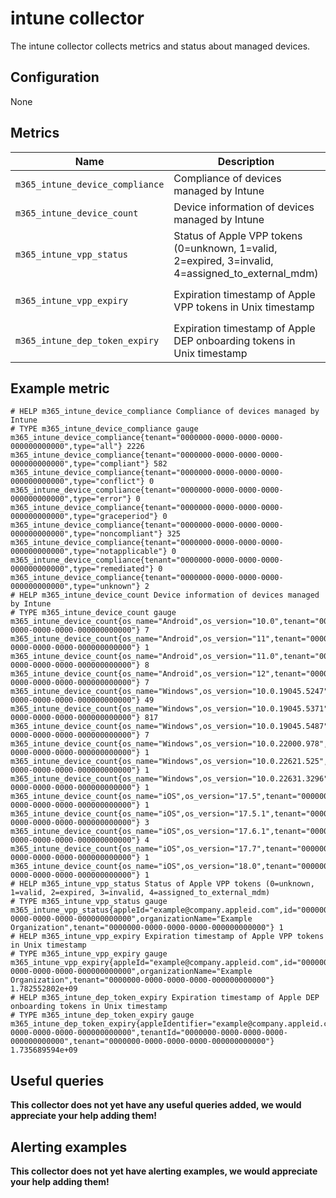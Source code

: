 # intune collector

The intune collector collects metrics and status about managed devices.

## Configuration

None

## Metrics

| Name                            | Description                                                                                       | Type  | Labels                                    |
|---------------------------------|---------------------------------------------------------------------------------------------------|-------|-------------------------------------------|
| `m365_intune_device_compliance` | Compliance of devices managed by Intune                                                           | Gauge | `tenant`, `type`                          |
| `m365_intune_device_count`      | Device information of devices managed by Intune                                                   | Gauge | `tenant`, `os_name`, `os_version`         |
| `m365_intune_vpp_status`        | Status of Apple VPP tokens (0=unknown, 1=valid, 2=expired, 3=invalid, 4=assigned_to_external_mdm) | Gauge | `tenant`, `appleId`, `organizationName`, `id` |
| `m365_intune_vpp_expiry`        | Expiration timestamp of Apple VPP tokens in Unix timestamp                                        | Gauge | `tenant`, `appleId`, `organizationName`, `id` |
| `m365_intune_dep_token_expiry`  | Expiration timestamp of Apple DEP onboarding tokens in Unix timestamp                             | Gauge | `tenant`, `appleIdentifier`, `id`              |

## Example metric

```
# HELP m365_intune_device_compliance Compliance of devices managed by Intune
# TYPE m365_intune_device_compliance gauge
m365_intune_device_compliance{tenant="0000000-0000-0000-0000-000000000000",type="all"} 2226
m365_intune_device_compliance{tenant="0000000-0000-0000-0000-000000000000",type="compliant"} 582
m365_intune_device_compliance{tenant="0000000-0000-0000-0000-000000000000",type="conflict"} 0
m365_intune_device_compliance{tenant="0000000-0000-0000-0000-000000000000",type="error"} 0
m365_intune_device_compliance{tenant="0000000-0000-0000-0000-000000000000",type="graceperiod"} 0
m365_intune_device_compliance{tenant="0000000-0000-0000-0000-000000000000",type="noncompliant"} 325
m365_intune_device_compliance{tenant="0000000-0000-0000-0000-000000000000",type="notapplicable"} 0
m365_intune_device_compliance{tenant="0000000-0000-0000-0000-000000000000",type="remediated"} 0
m365_intune_device_compliance{tenant="0000000-0000-0000-0000-000000000000",type="unknown"} 2
# HELP m365_intune_device_count Device information of devices managed by Intune
# TYPE m365_intune_device_count gauge
m365_intune_device_count{os_name="Android",os_version="10.0",tenant="0000000-0000-0000-0000-000000000000"} 7
m365_intune_device_count{os_name="Android",os_version="11",tenant="0000000-0000-0000-0000-000000000000"} 1
m365_intune_device_count{os_name="Android",os_version="11.0",tenant="0000000-0000-0000-0000-000000000000"} 8
m365_intune_device_count{os_name="Android",os_version="12",tenant="0000000-0000-0000-0000-000000000000"} 7
m365_intune_device_count{os_name="Windows",os_version="10.0.19045.5247",tenant="0000000-0000-0000-0000-000000000000"} 49
m365_intune_device_count{os_name="Windows",os_version="10.0.19045.5371",tenant="0000000-0000-0000-0000-000000000000"} 817
m365_intune_device_count{os_name="Windows",os_version="10.0.19045.5487",tenant="0000000-0000-0000-0000-000000000000"} 7
m365_intune_device_count{os_name="Windows",os_version="10.0.22000.978",tenant="0000000-0000-0000-0000-000000000000"} 1
m365_intune_device_count{os_name="Windows",os_version="10.0.22621.525",tenant="0000000-0000-0000-0000-000000000000"} 1
m365_intune_device_count{os_name="Windows",os_version="10.0.22631.3296",tenant="0000000-0000-0000-0000-000000000000"} 1
m365_intune_device_count{os_name="iOS",os_version="17.5",tenant="0000000-0000-0000-0000-000000000000"} 1
m365_intune_device_count{os_name="iOS",os_version="17.5.1",tenant="0000000-0000-0000-0000-000000000000"} 3
m365_intune_device_count{os_name="iOS",os_version="17.6.1",tenant="0000000-0000-0000-0000-000000000000"} 4
m365_intune_device_count{os_name="iOS",os_version="17.7",tenant="0000000-0000-0000-0000-000000000000"} 1
m365_intune_device_count{os_name="iOS",os_version="18.0",tenant="0000000-0000-0000-0000-000000000000"} 1
# HELP m365_intune_vpp_status Status of Apple VPP tokens (0=unknown, 1=valid, 2=expired, 3=invalid, 4=assigned_to_external_mdm)
# TYPE m365_intune_vpp_status gauge
m365_intune_vpp_status{appleId="example@company.appleid.com",id="0000000-0000-0000-0000-000000000000",organizationName="Example Organization",tenant="0000000-0000-0000-0000-000000000000"} 1
# HELP m365_intune_vpp_expiry Expiration timestamp of Apple VPP tokens in Unix timestamp
# TYPE m365_intune_vpp_expiry gauge
m365_intune_vpp_expiry{appleId="example@company.appleid.com",id="0000000-0000-0000-0000-000000000000",organizationName="Example Organization",tenant="0000000-0000-0000-0000-000000000000"} 1.782552802e+09
# HELP m365_intune_dep_token_expiry Expiration timestamp of Apple DEP onboarding tokens in Unix timestamp
# TYPE m365_intune_dep_token_expiry gauge
m365_intune_dep_token_expiry{appleIdentifier="example@company.appleid.com",id="0000000-0000-0000-0000-000000000000",tenantId="0000000-0000-0000-0000-000000000000",tenant="0000000-0000-0000-0000-000000000000"} 1.735689594e+09
```

## Useful queries
__This collector does not yet have any useful queries added, we would appreciate your help adding them!__

## Alerting examples
__This collector does not yet have alerting examples, we would appreciate your help adding them!__
